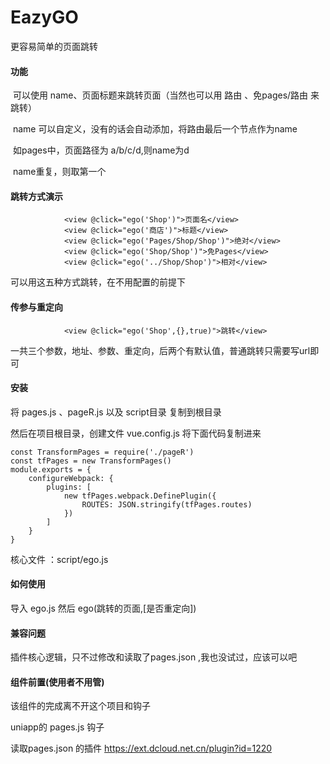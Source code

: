 # EazyGO

更容易简单的页面跳转



#### 功能

​	可以使用 name、页面标题来跳转页面（当然也可以用 路由 、免pages/路由 来跳转）



​	name 可以自定义，没有的话会自动添加，将路由最后一个节点作为name

​	如pages中，页面路径为 a/b/c/d,则name为d

​	name重复，则取第一个



#### 跳转方式演示

```
			<view @click="ego('Shop')">页面名</view>
			<view @click="ego('商店')">标题</view>
			<view @click="ego('Pages/Shop/Shop')">绝对</view>
			<view @click="ego('Shop/Shop')">免Pages</view>
			<view @click="ego('../Shop/Shop')">相对</view>
```

可以用这五种方式跳转，在不用配置的前提下

#### 传参与重定向

```
			<view @click="ego('Shop',{},true)">跳转</view>
```

一共三个参数，地址、参数、重定向，后两个有默认值，普通跳转只需要写url即可

#### 安装

将 pages.js 、pageR.js  以及 script目录 复制到根目录

然后在项目根目录，创建文件 vue.config.js  将下面代码复制进来

```
const TransformPages = require('./pageR')
const tfPages = new TransformPages()
module.exports = {
    configureWebpack: {
        plugins: [
            new tfPages.webpack.DefinePlugin({
                ROUTES: JSON.stringify(tfPages.routes)
            })
        ]
    }
}
```

核心文件 ：script/ego.js



#### 如何使用

导入 ego.js 然后 ego(跳转的页面,[是否重定向]) 



#### 兼容问题

插件核心逻辑，只不过修改和读取了pages.json ,我也没试过，应该可以吧



#### 组件前置(使用者不用管)

该组件的完成离不开这个项目和钩子



uniapp的 pages.js 钩子

读取pages.json 的插件 https://ext.dcloud.net.cn/plugin?id=1220

